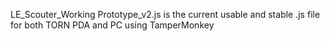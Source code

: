 LE_Scouter_Working Prototype_v2.js is the current usable and stable .js file for both TORN PDA and PC using TamperMonkey
